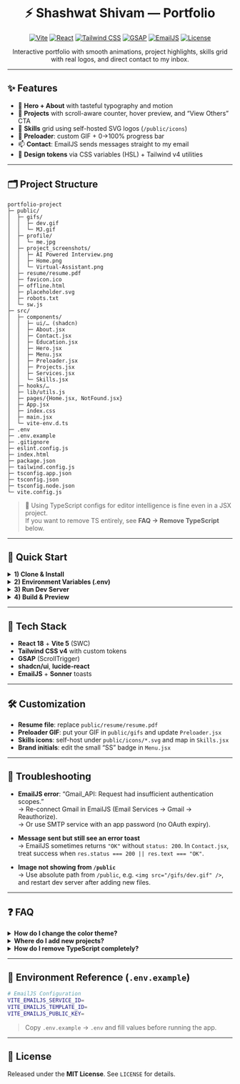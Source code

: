 <div align="center">

# ⚡ Shashwat Shivam — Portfolio

[![Vite](https://img.shields.io/badge/Vite-5.4-646CFF?logo=vite&logoColor=white)](https://vitejs.dev/)
[![React](https://img.shields.io/badge/React-18-61DAFB?logo=react&logoColor=121212)](https://react.dev/)
[![Tailwind CSS](https://img.shields.io/badge/Tailwind-4.0-38B2AC?logo=tailwindcss&logoColor=white)](https://tailwindcss.com/)
[![GSAP](https://img.shields.io/badge/GSAP-ScrollTrigger-88D000?logo=greensock&logoColor=121212)](https://greensock.com/scrolltrigger/)
[![EmailJS](https://img.shields.io/badge/EmailJS-Enabled-FF6A6A)](https://www.emailjs.com/)
[![License](https://img.shields.io/badge/License-MIT-000000.svg)](#-license)

Interactive portfolio with smooth animations, project highlights, skills grid with real logos, and direct contact to my inbox.

</div>

---

## ✨ Features

- 🎯 **Hero + About** with tasteful typography and motion  
- 🧱 **Projects** with scroll-aware counter, hover preview, and “View Others” CTA  
- 🧠 **Skills** grid using self-hosted SVG logos (`/public/icons`)  
- 🚀 **Preloader**: custom GIF + 0→100% progress bar  
- 📫 **Contact**: EmailJS sends messages straight to my email  
- 🎨 **Design tokens** via CSS variables (HSL) + Tailwind v4 utilities  

---

## 🗂 Project Structure

```text
portfolio-project
├─ public/
│  ├─ gifs/
│  │  ├─ dev.gif
│  │  └─ MJ.gif
│  ├─ profile/
│  │  └─ me.jpg
│  ├─ project_screenshots/
│  │  ├─ AI Powered Interview.png
│  │  ├─ Home.png
│  │  └─ Virtual-Assistant.png
│  ├─ resume/resume.pdf
│  ├─ favicon.ico
│  ├─ offline.html
│  ├─ placeholder.svg
│  ├─ robots.txt
│  └─ sw.js
├─ src/
│  ├─ components/
│  │  ├─ ui/… (shadcn)
│  │  ├─ About.jsx
│  │  ├─ Contact.jsx
│  │  ├─ Education.jsx
│  │  ├─ Hero.jsx
│  │  ├─ Menu.jsx
│  │  ├─ Preloader.jsx
│  │  ├─ Projects.jsx
│  │  ├─ Services.jsx
│  │  └─ Skills.jsx
│  ├─ hooks/…
│  ├─ lib/utils.js
│  ├─ pages/{Home.jsx, NotFound.jsx}
│  ├─ App.jsx
│  ├─ index.css
│  ├─ main.jsx
│  └─ vite-env.d.ts
├─ .env
├─ .env.example
├─ .gitignore
├─ eslint.config.js
├─ index.html
├─ package.json
├─ tailwind.config.js
├─ tsconfig.app.json
├─ tsconfig.json
├─ tsconfig.node.json
└─ vite.config.js
```

> 📝 Using TypeScript configs for editor intelligence is fine even in a JSX project.  
> If you want to remove TS entirely, see **FAQ → Remove TypeScript** below.

---

## 🚀 Quick Start

<details>
<summary><b>1) Clone & Install</b></summary>

```bash
git clone https://github.com/<your-username>/portfolio-project.git
cd portfolio-project
npm install
```
</details>

<details>
<summary><b>2) Environment Variables (.env)</b></summary>

Duplicate `.env.example` → `.env`:

**macOS/Linux**
```bash
cp .env.example .env
```

**Windows (PowerShell)**
```powershell
Copy-Item -Path .env.example -Destination .env
```

Open `.env` and fill with your EmailJS credentials:

```bash
VITE_EMAILJS_SERVICE_ID=service_xxxxxx
VITE_EMAILJS_TEMPLATE_ID=template_yyyyyy
VITE_EMAILJS_PUBLIC_KEY=QHjkP_abcdef123456
```

**Where to find them**
- `VITE_EMAILJS_SERVICE_ID`: EmailJS → **Email Services** (e.g., Gmail/SMTP)
- `VITE_EMAILJS_TEMPLATE_ID`: EmailJS → **Email Templates**
- `VITE_EMAILJS_PUBLIC_KEY`: EmailJS → **Account → API Keys**

**Important**
- Add `http://localhost:5173` to EmailJS → **Account → Domains**
- In your EmailJS template, include variables you send from the app:
  ```text
  From: {{from_email}}
  Message:
  {{message}}
  ```
</details>

<details>
<summary><b>3) Run Dev Server</b></summary>

```bash
npm run dev
```

App runs at **http://localhost:5173**.
</details>

<details>
<summary><b>4) Build & Preview</b></summary>

```bash
npm run build
npm run preview
```
</details>

---

## 🧪 Tech Stack

- **React 18** + **Vite 5** (SWC)  
- **Tailwind CSS v4** with custom tokens  
- **GSAP** (ScrollTrigger)  
- **shadcn/ui**, **lucide-react**  
- **EmailJS** + **Sonner** toasts  

---

## 🛠️ Customization

- **Resume file**: replace `public/resume/resume.pdf`  
- **Preloader GIF**: put your GIF in `public/gifs` and update `Preloader.jsx`  
- **Skills icons**: self-host under `public/icons/*.svg` and map in `Skills.jsx`  
- **Brand initials**: edit the small “SS” badge in `Menu.jsx`  

---

## 🐞 Troubleshooting

- **EmailJS error**: “Gmail_API: Request had insufficient authentication scopes.”  
  → Re-connect Gmail in EmailJS (Email Services → Gmail → Reauthorize).  
  → Or use SMTP service with an app password (no OAuth expiry).

- **Message sent but still see an error toast**  
  → EmailJS sometimes returns `"OK"` without `status: 200`. In `Contact.jsx`, treat success when `res.status === 200 || res.text === "OK"`.

- **Image not showing from `/public`**  
  → Use absolute path from `/public`, e.g. `<img src="/gifs/dev.gif" />`, and restart dev server after adding new files.

---

## ❓ FAQ

<details>
<summary><b>How do I change the color theme?</b></summary>

All colors are HSL variables in `src/index.css` under `:root`. Update tokens like `--primary`, `--background`, etc., and Tailwind classes will reflect them automatically.
</details>

<details>
<summary><b>Where do I add new projects?</b></summary>

Open `src/components/Projects.jsx` and extend the `projectsData` array. Each project supports `name`, `tech`, `description`, `images`, and `tags`.
</details>

<details>
<summary><b>How do I remove TypeScript completely?</b></summary>

If you’re not using TS at all:

1) Uninstall TS-related packages  
```bash
npm remove typescript @types/node @types/react @types/react-dom typescript-eslint
```

2) Delete files  
```
tsconfig.json
tsconfig.app.json
tsconfig.node.json
src/vite-env.d.ts
```

3) Ensure your ESLint config doesn’t expect TS project references.  
Your tree becomes:

```text
portfolio-project
├─ public/…
├─ src/…
├─ .env
├─ .env.example
├─ eslint.config.js
├─ package.json
├─ tailwind.config.js
├─ vite.config.js
└─ README.md
```
</details>

---

## 🔐 Environment Reference (`.env.example`)

```bash
# EmailJS Configuration
VITE_EMAILJS_SERVICE_ID=
VITE_EMAILJS_TEMPLATE_ID=
VITE_EMAILJS_PUBLIC_KEY=
```

> Copy `.env.example` → `.env` and fill values before running the app.

---

## 📜 License

Released under the **MIT License**. See `LICENSE` for details.

